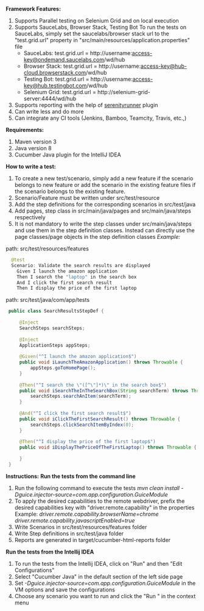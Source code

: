 **Framework Features:**
1. Supports Parallel testing on Selenium Grid and on local execution
2. Supports SauceLabs, Browser Stack, Testing Bot
   To run the tests on SauceLabs, simply set the saucelabs/browser stack url to the "test.grid.url" property in "src/main/resources/application.properties" file
   * SauceLabs: test.grid.url = http://username:access-key@ondemand.saucelabs.com/wd/hub
   * Browser Stack: test.grid.url = http://username:access-key@hub-cloud.browserstack.com/wd/hub
   * Testing Bot: test.grid.url = http://username:access-key@hub.testingbot.com/wd/hub
   * Selenium Grid: test.grid.url = http://selenium-grid-server:4444/wd/hub
3. Supports reporting with the help of [serenityrunner](https://github.com/gyuvaraj10/serenityrunner) plugin
4. Can write less and do more
5. Can integrate any CI tools (Jenkins, Bamboo, Teamcity, Travis, etc.,)

**Requirements:**
1. Maven version 3
2. Java version 8
3. Cucumber Java plugin for the IntelliJ IDEA

**How to write a test:**
1. To create a new test/scenario, simply add a new feature if the scenario belongs to new feature or add the scenario in the existing 
feature files if the scenario belongs to the existing feature.
2. Scenario/Feature must be written under src/test/resource
3. Add the step definitions for the corresponding scenarios in src/test/java
4. Add pages, step class in src/main/java/pages and src/main/java/steps respectively
5. It is not mandatory to write the step classes under src/main/java/steps and use them in the step definition classes. Instead
can directly use the page classes/page objects in the step definition classes
_Example:_

path: src/test/resources/features
```java
  @test
  Scenario: Validate the search results are displayed
    Given I launch the amazon application
    Then I search the "laptop" in the search box
    And I click the first search result
    Then I display the price of the first laptop
 ```
 path: src/test/java/com/app/tests
 ```java 
  public class SearchResultsStepDef {
  
      @Inject
      SearchSteps searchSteps;
  
      @Inject
      ApplicationSteps appSteps;
  
      @Given("^I launch the amazon application$")
      public void iLaunchTheAmazonApplication() throws Throwable {
          appSteps.goToHomePage();
      }
  
      @Then("^I search the \"([^\"]*)\" in the search box$")
      public void iSearchTheInTheSearchBox(String searchTerm) throws Throwable {
          searchSteps.searchAnItem(searchTerm);
      }
  
      @And("^I click the first search result$")
      public void iClickTheFirstSearchResult() throws Throwable {
          searchSteps.clickSearchItemByIndex(0);
      }
  
      @Then("^I display the price of the first laptop$")
      public void iDisplayThePriceOfTheFirstLaptop() throws Throwable {
  
      }
  }  
```


**Instructions:**
**Run the tests from the command line**
1. Run the following command to execute the tests
   _mvn clean install -Dguice.injector-source=com.app.configuration.GuiceModule_
2. To apply the desired capabilities to the remote webdriver, prefix the desired capabilities key with "driver.remote.capability" in the properties
   Example: 
    _driver.remote.capability.browserName=chrome_
    _driver.remote.capability.javascriptEnabled=true_
3. Write Scenarios in src/test/resources/features folder
4. Write Step definitions in src/test/java folder
5. Reports are generated in target/cucumber-html-reports folder  
 
**Run the tests from the Intellij IDEA**
1. To run the tests from the Intellij IDEA, click on "Run" and then "Edit Configurations"
2. Select "Cucumber Java" in the default section of the left side page
3. Set _-Dguice.injector-source=com.app.configuration.GuiceModule_ in the VM options and save the configurations
4. Choose any scenario you want to run and click the "Run <scenario name>" in the context menu
